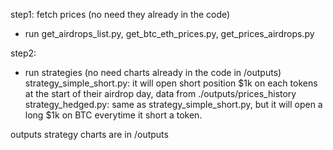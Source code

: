 step1: fetch prices (no need they already in the code)

- run get_airdrops_list.py, get_btc_eth_prices.py, get_prices_airdrops.py

step2:

- run strategies (no need charts already in the code in /outputs)
  strategy_simple_short.py: it will open short position $1k on each tokens at the start of their airdrop day, data from ./outputs/prices_history
  strategy_hedged.py: same as strategy_simple_short.py, but it will open a long $1k on BTC everytime it short a token.

outputs strategy charts are in /outputs
